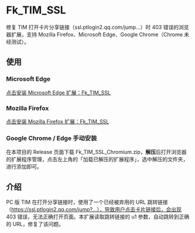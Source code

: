 # Fk_TIM_SSL

修复 TIM 打开卡片分享链接（ssl.ptlogin2.qq.com/jump...）时 403 错误的浏览器扩展，支持 Mozilla Firefox、Microsoft Edge、Google Chrome（Chrome 未经测试）。

## 使用

### Microsoft Edge

[点击安装 Microsoft Edge 扩展：Fk_TIM_SSL](https://microsoftedge.microsoft.com/addons/detail/Fk_TIM_SSL/miaiedlpcnohdifldlikafppbehdomoh)

### Mozilla Firefox

[点击安装 Mozilla Firefox 扩展：Fk_TIM_SSL](https://addons.mozilla.org/zh-CN/firefox/addon/fk_tim_ssl/)

### Google Chrome / Edge 手动安装

在本项目的 Release 页面下载 Fk_TIM_SSL_Chromium.zip，**解压**后打开浏览器的扩展程序管理，点击左上角的「加载已解压的扩展程序」，选中解压的文件夹，进行添加即可。

## 介绍

PC 版 TIM 在打开分享链接时，使用了一个已经被弃用的 URL 跳转链接（https://ssl.ptlogin2.qq.com/jump?...），导致用户点击卡片链接后，会出现 403 错误，无法正确打开页面。本扩展读取跳转链接的 u1 参数，自动跳转到正确的 URL，修复了该问题。



